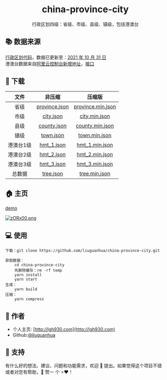 # <h1 align="center">china-province-city</h1>

<p align="center">
  行政区划四级：省级、市级、县级、镇级，包括港澳台
</p>

## 📚 数据来源

[行政区划代码](http://www.stats.gov.cn/tjsj/tjbz/tjyqhdmhcxhfdm/)，数据已更新至：[2021 年 10 月 31 日](http://www.stats.gov.cn/tjsj/tjbz/tjyqhdmhcxhfdm/2021/index.html)<br />
港澳台数据来自[阿里云控制台新增地址](https://account.console.aliyun.com/v2/#/basic-info/address)，[接口](https://query.aliyun.com/rest/sell.getDivisions)

## 📖 下载

| 文件 | 非压缩 | 压缩版 |
| :-----:| :----: | :----: |
| 省级 |  [province.json](https://github.com/liuguanhua/china-province-city/blob/master/data/province.json) | [province.min.json](https://github.com/liuguanhua/china-province-city/blob/master/data/province.min.json) |
| 市级 | [city.json](https://github.com/liuguanhua/china-province-city/blob/master/data/city.json) | [city.min.json](https://github.com/liuguanhua/china-province-city/blob/master/data/city.min.json) |
| 县级 | [county.json](https://github.com/liuguanhua/china-province-city/blob/master/data/county.json) | [county.min.json](https://github.com/liuguanhua/china-province-city/blob/master/data/county.min.json) |
| 镇级 | [town.json](https://github.com/liuguanhua/china-province-city/blob/master/data/town.json) | [town.min.json](https://github.com/liuguanhua/china-province-city/blob/master/data/town.min.json) |
| 港澳台1级 | [hmt_1.json](https://github.com/liuguanhua/china-province-city/blob/master/data/hmt_1.json) | [hmt_1.min.json](https://github.com/liuguanhua/china-province-city/blob/master/data/hmt_1.min.json) |
| 港澳台2级 | [hmt_2.json](https://github.com/liuguanhua/china-province-city/blob/master/data/hmt_2.json) | [hmt_2.min.json](https://github.com/liuguanhua/china-province-city/blob/master/data/hmt_1.min.json) |
| 港澳台3级 | [hmt_3.json](https://github.com/liuguanhua/china-province-city/blob/master/data/hmt_3.json) | [hmt_3.min.json](https://github.com/liuguanhua/china-province-city/blob/master/data/hmt_3.min.json) |
| 总数据 | [tree.json](https://github.com/liuguanhua/china-province-city/blob/master/data/tree.json) | [tree.min.json](https://github.com/liuguanhua/china-province-city/blob/master/data/tree.min.json) |
## 🏠 主页

[demo](https://github.com/liuguanhua/china-province-city/blob/master/index.html)

[![zORx00.png](https://s1.ax1x.com/2022/12/21/zORx00.png)](https://imgse.com/i/zORx00)

## 💻 使用

```
下载：git clone https://github.com/liuguanhua/china-province-city.git

获取数据：
    cd china-province-city
    先删除缓存：rm -rf temp
    yarn install
    yarn start
生成：
    yarn build
压缩：
    yarn compress
```

## 👤 作者

- 个人主页: [http://lgh930.com](http://lgh930.com)
- Github:[@liuguanhua](https://github.com/liguanhua)

## 🤝 支持

有什么好的想法、建议、问题和功能需求，欢迎 👋 提出。如果觉得这个项目不错或者对您有帮助，👏 赞一 个 ⭐️❤️！

